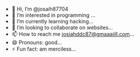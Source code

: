 - 👋 Hi, I’m @josaih87704
- 👀 I’m interested in programming ...
- 🌱 I’m currently learning hacking...
- 💞️ I’m looking to collaborate on websites...
- 📫 How to reach me  josiahddc87@gmaaaiill.com...
- 😄 Pronouns: good...
- ⚡ Fun fact: am merciless...

<!---
josaih87704/josaih87704 is a ✨ special ✨ repository because its `README.md` (this file) appears on your GitHub profile.
You can click the Preview link to take a look at your changes.
--->
